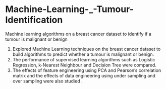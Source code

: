 # Machine-Learning-_-Tumour-Identification

Machine learning algorithms on a breast cancer dataset to identify if a tumour is malignant or benign

1. Explored Machine Learning techniques on the breast cancer dataset to build algorithms to predict whether a tumour is malignant or benign.
2. The performance of supervised learning algorithms such as Logistic Regression, k-Nearest Neighbour and Decision Tree were compared.
3. The effects of feature engineering using PCA and Pearson’s correlation matrix and the effects of data engineering using under sampling and over sampling were also studied .

